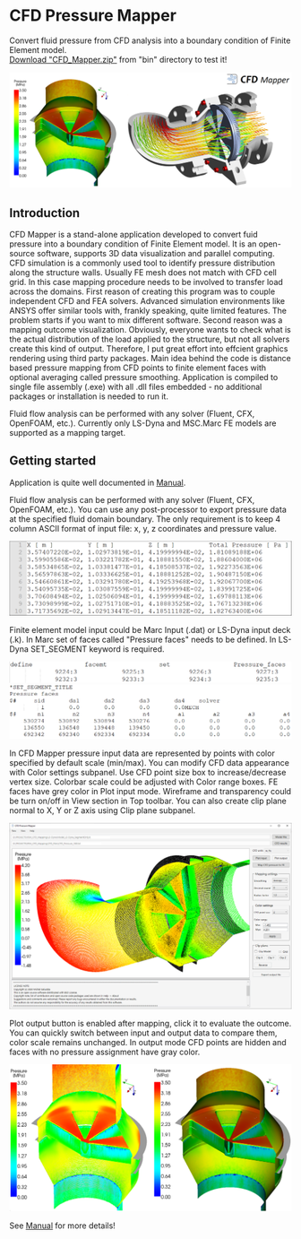 # CFD Pressure Mapper

Convert fluid pressure from CFD analysis into a boundary condition of Finite Element model.\
[Download "CFD_Mapper.zip"](https://github.com/galuszkm/CFD_Mapper/raw/main/bin/CFD_Mapper.zip) from "bin" directory to test it!

<img src="https://github.com/galuszkm/CFD_Mapper/blob/main/other/Intro.png"/>

## Introduction

CFD Mapper is a stand-alone application developed to convert fuid pressure into a boundary condition of Finite Element model. It is an open-source software, supports 3D data visualization and parallel computing. 
CFD simulation is a commonly used tool to identify pressure distribution along the structure walls. Usually FE mesh does not match with CFD cell grid. In this case
mapping procedure needs to be involved to transfer load across the domains.
First reason of creating this program was to couple independent CFD and FEA solvers. Advanced simulation environments like ANSYS offer similar tools with, frankly speaking, quite limited features. The problem starts if you want to mix different software. Second reason was a mapping outcome visualization. Obviously, everyone wants to check what is the actual distribution of the load applied to the structure, but not all solvers create this kind of output. Therefore, I put great effort into effcient graphics rendering using third party packages.
Main idea behind the code is distance based pressure mapping from CFD points to finite element faces with optional averaging called pressure smoothing. Application is compiled to single file assembly (.exe) with all .dll files embedded - no additional packages or installation is needed to run it.

Fluid flow analysis can be performed with any solver (Fluent, CFX, OpenFOAM, etc.). Currently only LS-Dyna and MSC.Marc FE models are supported as a mapping target.

## Getting started

Application is quite well documented in [Manual](https://github.com/galuszkm/CFD_Mapper/blob/main/doc/CFD_Mapper_Doc.pdf).

Fluid flow analysis can be performed with any solver (Fluent, CFX, OpenFOAM, etc.). You can use any post-processor to export pressure data at the specified fluid domain boundary. The only requirement is to keep 4 column ASCII format of input file: x, y, z coordinates and pressure value.

<img src="https://github.com/galuszkm/CFD_Mapper/blob/main/other/CFD_Format.PNG"/>

Finite element model input could be Marc Input (.dat) or LS-Dyna input deck (.k). In Marc set of faces called "Pressure faces" needs to be defined. In LS-Dyna SET_SEGMENT keyword is required.

<img src="https://github.com/galuszkm/CFD_Mapper/blob/main/other/Marc_input.PNG"/>
<img src="https://github.com/galuszkm/CFD_Mapper/blob/main/other/LsDyna_input.PNG"/>

In CFD Mapper pressure input data are represented by points with color specified by default scale (min/max). You can modify CFD data appearance with Color settings subpanel. Use CFD point size box to increase/decrease vertex size. Colorbar scale could be adjusted with Color range boxes.
FE faces have grey color in Plot input mode. Wireframe and transparency could be turn on/off in View section in Top toolbar. You can also create clip plane normal to X, Y or Z axis using Clip plane subpanel.

<img src="https://github.com/galuszkm/CFD_Mapper/blob/main/other/GUI.PNG">

Plot output button is enabled after mapping, click it to evaluate the outcome. You can quickly switch between input and output data to compare them, color scale remains unchanged. In output mode CFD points are hidden and faces with no pressure assignment have gray color.

<img src="https://github.com/galuszkm/CFD_Mapper/blob/main/other/Input_Output.png">

See [Manual](https://github.com/galuszkm/CFD_Mapper/blob/main/doc/CFD_Mapper_Doc.pdf) for more details!

